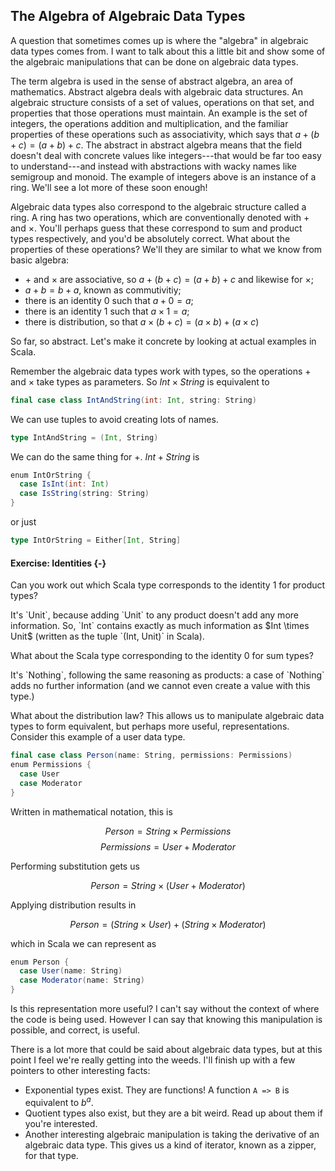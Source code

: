 ## The Algebra of Algebraic Data Types

A question that sometimes comes up is where the "algebra" in algebraic data types comes from. I want to talk about this a little bit and show some of the algebraic manipulations that can be done on algebraic data types.

The term algebra is used in the sense of abstract algebra, an area of mathematics.
Abstract algebra deals with algebraic data structures. 
An algebraic structure consists of a set of values, operations on that set, and properties that those operations must maintain.
An example is the set of integers, the operations addition and multiplication, and the familiar properties of these operations such as associativity, which says that $a + (b + c) = (a + b) + c$.
The abstract in abstract algebra means that the field doesn't deal with concrete values like integers---that would be far too easy to understand---and instead with abstractions with wacky names like semigroup and monoid.
The example of integers above is an instance of a ring.
We'll see a lot more of these soon enough!

Algebraic data types also correspond to the algebraic structure called a ring.
A ring has two operations, which are conventionally denoted with $+$ and $\times$.
You'll perhaps guess that these correspond to sum and product types respectively, and you'd be absolutely correct.
What about the properties of these operations?
We'll they are similar to what we know from basic algebra:

- $+$ and $\times$ are associative, so $a + (b + c) = (a + b) + c$ and likewise for $\times$;
- $a + b = b + a$, known as commutivitiy;
- there is an identity $0$ such that $a + 0 = a$;
- there is an identity $1$ such that $a \times 1 = a$;
- there is distribution, so that $a \times (b + c) = (a \times b) + (a \times c)$

So far, so abstract. 
Let's make it concrete by looking at actual examples in Scala.

Remember the algebraic data types work with types, so the operations $+$ and $\times$ take types as parameters.
So $Int \times String$ is equivalent to

```scala mdoc:silent
final case class IntAndString(int: Int, string: String)
```

We can use tuples to avoid creating lots of names.

```scala mdoc:reset:silent
type IntAndString = (Int, String)
```

We can do the same thing for $+$. $Int + String$ is

```scala mdoc:silent
enum IntOrString {
  case IsInt(int: Int)
  case IsString(string: String)
}
```

or just

```scala mdoc:reset:silent
type IntOrString = Either[Int, String]
```


#### Exercise: Identities {-}

Can you work out which Scala type corresponds to the identity $1$ for product types?

<div class="solution">
It's `Unit`, because adding `Unit` to any product doesn't add any more information.
So, `Int` contains exactly as much information as $Int \times Unit$ (written as the tuple `(Int, Unit)` in Scala).
</div>

What about the Scala type corresponding to the identity $0$ for sum types?

<div class="solution">
It's `Nothing`, following the same reasoning as products: a case of `Nothing` adds no further information (and we cannot even create a value with this type.)
</div>


What about the distribution law? This allows us to manipulate algebraic data types to form equivalent, but perhaps more useful, representations.
Consider this example of a user data type.

```scala mdoc:silent
final case class Person(name: String, permissions: Permissions)
enum Permissions {
  case User
  case Moderator
}
```

Written in mathematical notation, this is

$$
Person = String \times Permissions
$$
$$
Permissions = User + Moderator
$$

Performing substitution gets us

$$
Person = String \times (User + Moderator)
$$

Applying distribution results in

$$
Person = (String \times User) + (String \times Moderator)
$$

which in Scala we can represent as

```scala mdoc:reset:silent
enum Person {
  case User(name: String)
  case Moderator(name: String)
}
```

Is this representation more useful? I can't say without the context of where the code is being used. However I can say that knowing this manipulation is possible, and correct, is useful.

There is a lot more that could be said about algebraic data types, but at this point I feel we're really getting into the weeds.
I'll finish up with a few pointers to other interesting facts:

- Exponential types exist. They are functions! A function `A => B` is equivalent to $b^a$.
- Quotient types also exist, but they are a bit weird. Read up about them if you're interested.
- Another interesting algebraic manipulation is taking the derivative of an algebraic data type. This gives us a kind of iterator, known as a zipper, for that type.

